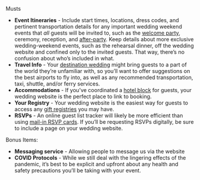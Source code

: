 Musts
-   **Event Itineraries** - Include start times, locations, dress codes, and pertinent transportation details for any important wedding weekend events that _all_ guests will be invited to, such as the [welcome party](https://www.brides.com/story/throw-a-welcome-party), ceremony, reception, and [after-party](https://www.brides.com/story/budget-friendly-after-party). Keep details about more exclusive wedding-weekend events, such as the rehearsal dinner, off the wedding website and confined only to the invited guests. That way, there’s no confusion about who’s included in what. 
-   **Travel Info** - Your [destination wedding](https://www.brides.com/destination-weddings-4692036) might bring guests to a part of the world they’re unfamiliar with, so you’ll want to offer suggestions on the best airports to fly into, as well as any recommended transportation, taxi, shuttle, and/or ferry services.  
-   **Accommodations** - If you’ve coordinated a [hotel block](https://www.brides.com/story/do-you-have-to-set-up-hotel-room-block-for-wedding) for guests, your wedding website is the perfect place to link to booking. 
-   **Your Registry** - Your wedding website is the easiest way for guests to access any [gift registries](https://www.brides.com/story/wedding-gift-registries-the-best-places-to-register) you may have. 
-   **RSVPs** - An online guest list tracker will likely be more efficient than using [mail-in RSVP cards](https://www.brides.com/rsvp-wording-5073713). If you’ll be requesting RSVPs digitally, be sure to include a page on your wedding website.

Bonus Items:
- **Messaging service** - Allowing people to message us via the website
-   **COVID Protocols** - While we still deal with the lingering effects of the pandemic, it’s best to be explicit and upfront about any health and safety precautions you’ll be taking with your event. 